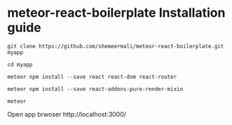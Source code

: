 # meteor-react-boilerplate Installation guide

`git clone https://github.com/shemeermali/meteor-react-boilerplate.git myapp`

`cd myapp`

`meteor npm install --save react react-dom react-router`

`meteor npm install --save react-addons-pure-render-mixin`

`meteor`

Open app brwoser http://localhost:3000/ 
